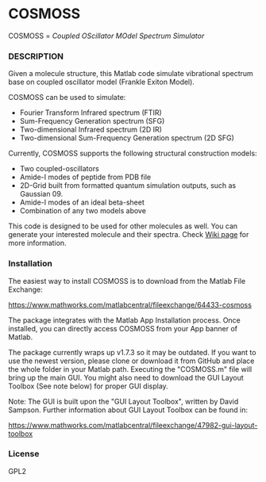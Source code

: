 # COSMOSS 
COSMOSS = *Coupled OScillator MOdel Spectrum Simulator*

### DESCRIPTION
Given a molecule structure, this Matlab code simulate vibrational spectrum base on coupled oscillator model (Frankle Exiton Model).  

COSMOSS can be used to simulate:
* Fourier Transform Infrared spectrum (FTIR)
* Sum-Frequency Generation spectrum (SFG)
* Two-dimensional Infrared spectrum (2D IR)
* Two-dimensional Sum-Frequency Generation spectrum (2D SFG)

Currently, COSMOSS supports the following structural construction models:
* Two coupled-oscillators
* Amide-I modes of peptide from PDB file
* 2D-Grid built from formatted quantum simulation outputs, such as Gaussian 09. 
* Amide-I modes of an ideal beta-sheet
* Combination of any two models above

This code is designed to be used for other molecules as well. You can generate your interested molecule and their spectra. Check [Wiki page](../../wiki) for more information.

### Installation
The easiest way to install COSMOSS is to download from the Matlab File Exchange:

https://www.mathworks.com/matlabcentral/fileexchange/64433-cosmoss

The package integrates with the Matlab App Installation process. 
Once installed, you can directly access COSMOSS from your App banner of Matlab.

The package currently wraps up v1.7.3 so it may be outdated. If you want to use the newest version, please clone or download it from GitHub and place the whole folder in your Matlab path.  Executing the "COSMOSS.m" file will bring up the main GUI. You might also need to download the GUI Layout Toolbox (See note below) for proper GUI display. 

Note:
The GUI is built upon the "GUI Layout Toolbox",  written by David Sampson. Further information about GUI Layout Toolbox can be found in: 

https://www.mathworks.com/matlabcentral/fileexchange/47982-gui-layout-toolbox


### License

GPL2

   
